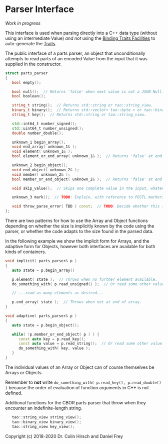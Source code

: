 # Parser Interface

*Work in progress*

This interface is used when parsing directly into a C++ data type (without using an intermediate Value) *and not* using the [Binding Traits Facilities](Type-Traits.md#binding-traits-facilities) to auto-generate the [Traits](Type-Traits.md).

The public interface of a parts parser, an object that unconditionally attempts to read parts of an encoded Value from the input that it was supplied in the constructor.

```c++
struct parts_parser
{
   bool empty();

   bool null();  // Returns 'false' when next value is not a JSON Null.
   bool boolean();

   string_t string();  // Returns std::string or tao::string_view.
   binary_t binary();  // Returns std::vector< tao::byte > or tao::binary_view.
   string_t key();  // Returns std::string or tao::string_view.

   std::int64_t number_signed();
   std::uint64_t number_unsigned();
   double number_double();

   unknown_1 begin_array();
   void end_array( unknown_1& );
   void element( unknown_1& );
   bool element_or_end_array( unknown_1& );  // Returns 'false' at end of array.

   unknown_2 begin_object();
   void end_object( unknown_2& );
   void member( unknown_2& );
   bool member_or_end_object( unknown_2& );  // Returns 'false' at end of object.

   void skip_value();  // Skips one complete value in the input, whatever it is.

   unknown_3 mark();  // TODO: Explain, with reference to PEGTL markers and when/how to use them.

   void throw_parse_error( TBD ) const;  // TODO: Decide whether this is part of the public interface.
};
```

There are two patterns for how to use the Array and Object functions depending on whether the size is implicitly known by the code using the parser, or whether the code adapts to the size found in the parsed data.

In the following example we show the implicit form for Arrays, and the adaptive form for Objects, however both interfaces are available for both kinds of containers.

```c++
void implicit( parts_parser& p )
{
   auto state = p.begin_array()

   p.element( state );  // Throws when no further element available.
   do_something_with( p.read_unsigned() );  // Or read some other value.

   // ...read as many elements as desired...

   p.end_array( state );  // Throws when not at end of array.
}

void adaptive( parts_parser& p )
{
   auto state = p.begin_object();

   while( !p.member_or_end_object( p ) ) {
      const auto key = p.read_key();
      const auto value = p.read_string();  // Or read some other value.
      do_something_with( key, value );
   }
}
```

The individual values of an Array or Object can of course themselves be Arrays or Objects.

Remember to **not** write `do_something_with( p.read_key(), p.read_double() )` because the order of evaluation of function arguments in C++ is not defined.

Additional functions for the CBOR parts parser that throw when they encounter an indefinite-length string.

```c++
   tao::string_view string_view();
   tao::binary_view binary_view();
   tao::string_view key_view();
```

Copyright (c) 2018-2020 Dr. Colin Hirsch and Daniel Frey

